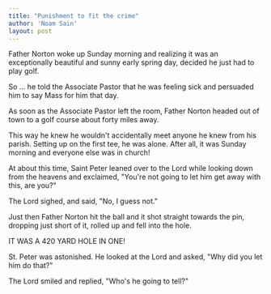```yaml
---
title: "Punishment to fit the crime"
author: 'Noam Sain'
layout: post
---
```


Father Norton woke up Sunday morning and realizing it was an exceptionally beautiful and sunny early spring day, decided he just had to play golf.

So … he told the Associate Pastor that he was feeling sick and persuaded him to say Mass for him that day.

As soon as the Associate Pastor left the room, Father Norton headed out of town to a golf course about forty miles away.

This way he knew he wouldn't accidentally meet anyone he knew from his parish. Setting up on the first tee, he was alone. After all, it was Sunday morning and everyone else was in church!

At about this time, Saint Peter leaned over to the Lord while looking down from the heavens and exclaimed, "You're not going to let him get away with this, are you?"

The Lord sighed, and said, "No, I guess not."

Just then Father Norton hit the ball and it shot straight towards the pin, dropping just short of it, rolled up and fell into the hole.

IT WAS A 420 YARD HOLE IN ONE!

St. Peter was astonished. He looked at the Lord and asked, "Why did you let him do that?"

The Lord smiled and replied, "Who's he going to tell?"